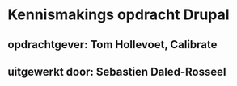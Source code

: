 # Kennismakings opdracht Drupal

## opdrachtgever: Tom Hollevoet, Calibrate
## uitgewerkt door: Sebastien Daled-Rosseel
